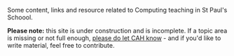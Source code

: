 

Some content, links and resource related to Computing teaching in St Paul's Schoool.  

**Please note:** this site is under construction and is incomplete. If a topic area is missing or not full enough, [please do let CAH know](cah@stpaulsschool.org.uk) - and if you'd like to write material, feel free to contribute. 

